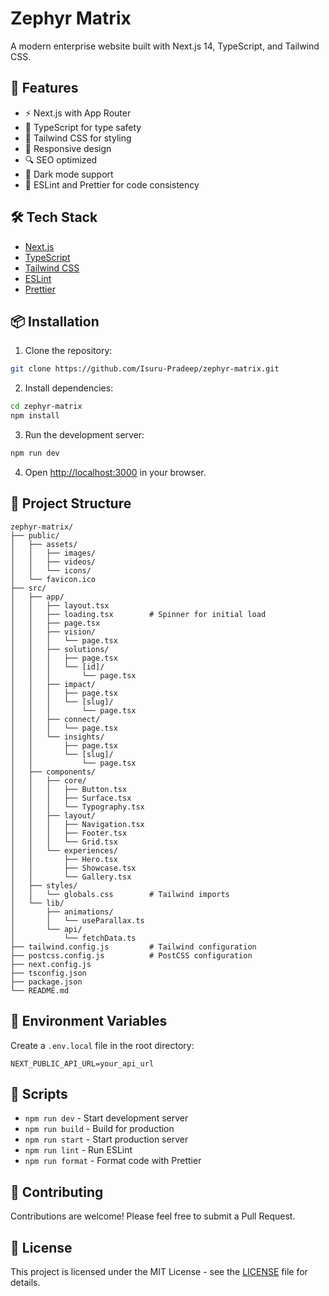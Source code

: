 # Zephyr Matrix

A modern enterprise website built with Next.js 14, TypeScript, and Tailwind CSS.

## 🚀 Features

- ⚡️ Next.js with App Router
- 💎 TypeScript for type safety
- 🎨 Tailwind CSS for styling
- 📱 Responsive design
- 🔍 SEO optimized
- 🌙 Dark mode support
- 🎯 ESLint and Prettier for code consistency

## 🛠️ Tech Stack

- [Next.js ](https://nextjs.org/)
- [TypeScript](https://www.typescriptlang.org/)
- [Tailwind CSS](https://tailwindcss.com/)
- [ESLint](https://eslint.org/)
- [Prettier](https://prettier.io/)

## 📦 Installation

1. Clone the repository:

```bash
git clone https://github.com/Isuru-Pradeep/zephyr-matrix.git
```

2. Install dependencies:

```bash
cd zephyr-matrix
npm install
```

3. Run the development server:

```bash
npm run dev
```

4. Open [http://localhost:3000](http://localhost:3000) in your browser.

## 🚧 Project Structure

```
zephyr-matrix/
├── public/
│   ├── assets/
│   │   ├── images/
│   │   ├── videos/
│   │   └── icons/
│   └── favicon.ico
├── src/
│   ├── app/
│   │   ├── layout.tsx
│   │   ├── loading.tsx        # Spinner for initial load
│   │   ├── page.tsx
│   │   ├── vision/
│   │   │   └── page.tsx
│   │   ├── solutions/
│   │   │   ├── page.tsx
│   │   │   └── [id]/
│   │   │       └── page.tsx
│   │   ├── impact/
│   │   │   ├── page.tsx
│   │   │   └── [slug]/
│   │   │       └── page.tsx
│   │   ├── connect/
│   │   │   └── page.tsx
│   │   └── insights/
│   │       ├── page.tsx
│   │       └── [slug]/
│   │           └── page.tsx
│   ├── components/
│   │   ├── core/
│   │   │   ├── Button.tsx
│   │   │   ├── Surface.tsx
│   │   │   └── Typography.tsx
│   │   ├── layout/
│   │   │   ├── Navigation.tsx
│   │   │   ├── Footer.tsx
│   │   │   └── Grid.tsx
│   │   └── experiences/
│   │       ├── Hero.tsx
│   │       ├── Showcase.tsx
│   │       └── Gallery.tsx
│   ├── styles/
│   │   └── globals.css        # Tailwind imports
│   └── lib/
│       ├── animations/
│       │   └── useParallax.ts
│       └── api/
│           └── fetchData.ts
├── tailwind.config.js         # Tailwind configuration
├── postcss.config.js          # PostCSS configuration
├── next.config.js
├── tsconfig.json
├── package.json
└── README.md
```

## 🔑 Environment Variables

Create a `.env.local` file in the root directory:

```env
NEXT_PUBLIC_API_URL=your_api_url
```

## 📝 Scripts

- `npm run dev` - Start development server
- `npm run build` - Build for production
- `npm run start` - Start production server
- `npm run lint` - Run ESLint
- `npm run format` - Format code with Prettier

## 🤝 Contributing

Contributions are welcome! Please feel free to submit a Pull Request.

## 📄 License

This project is licensed under the MIT License - see the [LICENSE](LICENSE) file for details.
